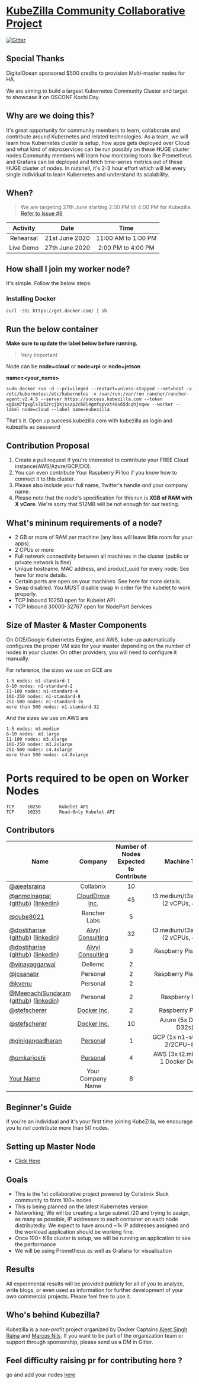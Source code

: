 # [KubeZilla Community Collaborative Project](https://kubezilla.com)
[![Gitter](https://img.shields.io/gitter/room/DAVFoundation/DAV-Contributors.svg?style=flat-square)](https://gitter.im/kubezilla/community) 


## Special Thanks

DigitalOcean sponsored $500 credits to provision Multi-master nodes for HA.
 

We are aiming to build a largest Kubernetes Community Cluster and target to showcase it on OSCONF Kochi Day.

## Why are we doing this?

It's great opportunity for community members to learn, collaborate and contribute around Kubernetes and related technologies. As a team, we will learn how Kubernetes cluster is setup, how apps gets deployed over Cloud and what kind of microservices can be run possibly on these HUGE cluster nodes.Community members will learn how monitoring tools like Prometheus and Grafana can be deployed and fetch time-series metrics out of these HUGE cluster of nodes. In nutshell, it's 2-3 hour effort which will let every single individual to learn Kubernetes and understand its scalability.

## When? 

> We are targeting 27th June starting 2:00 PM till 4:00 PM for Kubezilla. [Refer to Issue #6](https://github.com/collabnix/kubezilla/issues/6)

| Activity  |      Date      |        Time        |
| :-------: | :------------: | :----------------: |
| Rehearsal | 21st June 2020 |11:00 AM to 1:00 PM |
| Live Demo | 27th June 2020 | 2:00 PM to 4:00 PM |


## How shall I join my worker node?

It's simple. Follow the below steps:

### Installing Docker

```
curl -sSL https://get.docker.com/ | sh
```

## Run the below container 

**Make sure to update the label below before running.**

> Very Important

Node can be **node=cloud** or **node=rpi** or **node=jetson**

**name=<your_name>**

```
sudo docker run -d --privileged --restart=unless-stopped --net=host -v /etc/kubernetes:/etc/kubernetes -v /var/run:/var/run rancher/rancher-agent:v2.4.5 --server https://success.kubezilla.com --token xg8sm7fgxgls7p52rcjbkjsszp2cb8l4gmfqpvxt48s65dcqhjvqww --worker --label node=cloud --label name=kubezilla
```

That's it. Open up success.kubezilla.com with kubezilla as login and kubezilla as password


## Contribution Proposal

  1. Create a pull request if you're interested to contribute your FREE Cloud instance(AWS/Azure/GCP/DO).
  2. You can even contribute Your Raspberry Pi too if you know how to connect it to this cluster.
  3. Please also include your full name, Twitter's handle *and* your company name.
  4. Please note that the node's specification for this run is **XGB of RAM with X vCore**.
  We're sorry that 512MB will be not enough for our testing.
  
  
  ## What's mininum requirements of a node?
  

- 2 GB or more of RAM per machine (any less will leave little room for your apps)
- 2 CPUs or more
- Full network connectivity between all machines in the cluster (public or private network is fine)
- Unique hostname, MAC address, and product_uuid for every node. See here for more details.
- Certain ports are open on your machines. See here for more details.
- Swap disabled. You MUST disable swap in order for the kubelet to work properly.
- TCP	Inbound	10250	open for Kubelet API	
- TCP	Inbound	30000-32767 open for NodePort Services

## Size of Master & Master Components


On GCE/Google Kubernetes Engine, and AWS, kube-up automatically configures the proper VM size for your master depending on the number of nodes in your cluster. On other providers, you will need to configure it manually. 

For reference, the sizes we use on GCE are

```
1-5 nodes: n1-standard-1
6-10 nodes: n1-standard-2
11-100 nodes: n1-standard-4
101-250 nodes: n1-standard-8
251-500 nodes: n1-standard-16
more than 500 nodes: n1-standard-32
```

And the sizes we use on AWS are

```
1-5 nodes: m3.medium
6-10 nodes: m3.large
11-100 nodes: m3.xlarge
101-250 nodes: m3.2xlarge
251-500 nodes: c4.4xlarge
more than 500 nodes: c4.8xlarge
```

# Ports required to be open on Worker Nodes

```
TCP     10250       Kubelet API
TCP     10255       Read-Only Kubelet API
```

## Contributors


| Name                                                                                                                                                       |                Company                | Number of Nodes<br>Expected to Contribute |             Machine Type             |
| ---------------------------------------------------------------------------------------------------------------------------------------------------------- | :-----------------------------------: | :---------------------------------------: | :----------------------------------: |
| [@ajeetsraina](https://twitter.com/ajeetsraina)                                                                                                            |               Collabnix               |                    10                     |                                      |
| [@anmolnagpal](https://twitter.com/anmol_nagpal)<br/>([github](https://github.com/anmolnagpal)) ([linkedin](https://www.linkedin.com/in/anmolnagpal/))        | [CloudDrove Inc.](https://clouddrove.com) |                    45                     | t3.medium/t3a.medium (2 vCPUs, 4 GB) |
| [@cube8021](https://twitter.com/cube8021)                                                                                                                  |             Rancher Labs              |                     5                     |                                      |
| [@dostiharise](https://twitter.com/dostiharise)<br/>([github](https://github.com/dostiharise)) ([linkedin](https://www.linkedin.com/in/harikrishnaganji/)) | [Alvyl Consulting](https://alvyl.com) |                    32                     | t3.medium/t3a.medium (2 vCPUs, 4 GB) |
| [@dostiharise](https://twitter.com/dostiharise)<br/>([github](https://github.com/dostiharise)) ([linkedin](https://www.linkedin.com/in/harikrishnaganji/)) | [Alvyl Consulting](https://alvyl.com) |                     3                     |         Raspberry Pis 3B+/4B         |
| [@vinayaggarwal](https://twitter.com/vnyagarwal)                                                                                                           |                Dellemc                |                     2                     |                                      |
| [@josanabr](https://twitter.com/josanabr)                                                                                                                  |               Personal                |                     2                     |         Raspberry Pis 3B+/4B         |
| [@kvenu](https://www.linkedin.com/in/kumaresan-venu-91649aa1/)                                                                                             |               Personal                |                     2                     |                                      |
| [@MeenachiSundaram](https://twitter.com/vmeenachis) <br/>([github](https://github.com/MeenachiSundaram)) ([linkedin](https://www.linkedin.com/in/meenz/))  |               Personal                |                     2                     |           Raspberry Pis 4B           |
| [@stefscherer](https://twitter.com/stefscherer)                                                                                                                    |           [Docker Inc.](https://docker.com)           |                     2                     |          Raspberry Pis 3B+                 |
| [@stefscherer](https://twitter.com/stefscherer)                                                                                                                    |           [Docker Inc.](https://docker.com)           |                     10                     |          Azure (5x D8s, 5x D32s)                 |
| [@ginigangadharan](https://twitter.com/ginigangadharan)                                                                                                                    |           [Personal](https://www.iamgini.com/)           |                     1                     |          GCP (1x n1-standard-2/2CPU-8GB)                 |
| [@omkarjoshi](https://www.linkedin.com/in/omkarj/)                                                                                                                    |           [Personal](https://www.linkedin.com/in/omkarj/)           |                     4                     |          AWS (3x t2.micro) and 1 Docker Desktop                 |
| [Your Name](https://twitter.com/yourid)                                                                                                                    |           Your Company Name           |                     8                     |                                      |


## Beginner's Guide
If you're an individual and it's your first time joining KubeZilla, we encourage you to *not* contribute more than 50 nodes.

## Setting up Master Node

- [Click Here](https://github.com/collabnix/kubezilla/blob/master/master/README.md)

## Goals
- This is the 1st collaborative project powered by Collabnix Slack community to form 100+ nodes
- This is being planned on the latest Kubernetes version
-  Networking; We will be creating a large subnet /20 and trying to assign, as many as possible, IP addresses to each container on each node distributedly. We expect to have around ~1k IP addresses assigned and the workload application should be working fine.
- Once 100+ K8s cluster is setup, we will be running an application to see the performance
- We will be using Prometheus as well as Grafana for visualisation

## Results
All experimental results will be provided publicly for all of you to analyze, write blogs,
or even used as information for further development of your own commercial projects. Please feel free to use it.

## Who's behind Kubezilla?

Kubezilla is a non-profit project organized by Docker Captains [Ajeet Singh Raina](https://twitter.com/ajeetsraina) and [Marcos Nils](https://twitter.com/marcosnils). If you want to be part of the organization team or support through sponsorship, please send us a DM in Gitter. 

## Feel difficulty raising pr for contributing here ?
go and add your nodes [here](https://docs.google.com/forms/d/e/1FAIpQLScoezFOQjtXUY2U0bkxdyr0BXTR__1ARufoJNd1l5m8idewrQ/viewform?usp=sf_link)
